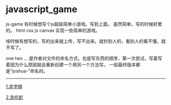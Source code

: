 # javascript_game
js-game 有时候想写个js超级简单小游戏。写到上面。 虽然简单，写的时候好累的。 
html css js canvas 实现一些简单的游戏。

啥时候有想写的，写的出来就上传，写不出来。就抄别人的，看别人的看不懂，就不写了。 

one two ... 是作者对文件的命名方式。也是写东西的顺序，第一次尝试，写着写着因为什么原因就会重新创建一个用另一个方法写。
一般最终版本都是“joshua-”命名的。

----------------------------------------------------------------

[1.井字棋](http://htmlpreview.github.io/?https://github.com/Joshua-leyer/javascript_game/blob/main/jing-game/joshua-jing.html)

[2.贪吃蛇](http://htmlpreview.github.io/?https://github.com/Joshua-leyer/javascript_game/blob/main/Snake-game/joshua-Snake.html)

